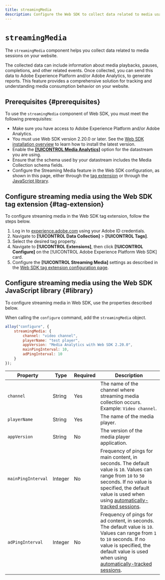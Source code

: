 ```yaml
---
title: streamingMedia
description: Configure the Web SDK to collect data related to media usage on your web properties.
---
```


# `streamingMedia`

The `streamingMedia` component helps you collect data related to media sessions on your website. 

The collected data can include information about media playbacks, pauses, completions, and other related events. Once collected, you can send this data to Adobe Experience Platform and/or Adobe Analytics, to generate reports. This feature provides a comprehensive solution for tracking and understanding media consumption behavior on your website.

## Prerequisites {#prerequisites}

To use the `streamingMedia` component of Web SDK, you must meet the following prerequisites:

* Make sure you have access to Adobe Experience Platform and/or Adobe Analytics.
* You must use Web SDK version 2.20.0 or later. See the [Web SDK installation overview](../../install/overview.md) to learn how to install the latest version.
* Enable the **[[!UICONTROL Media Analytics]](../../../datastreams/configure.md#advanced-options)** option for the datastream you are using.
* Ensure that the schema used by your datastream includes the Media Collection schema fields.
* Configure the Streaming Media feature in the Web SDK configuration, as shown in this page, either through the [tag extension](#tag-extension) or through the [JavaScript library](#library).

## Configure streaming media using the Web SDK tag extension {#tag-extension}

To configure streaming media in the Web SDK tag extension, follow the steps below.

1. Log in to [experience.adobe.com](https://experience.adobe.com) using your Adobe ID credentials.
1. Navigate to **[!UICONTROL Data Collection]** > **[!UICONTROL Tags]**.
1. Select the desired tag property.
1. Navigate to **[!UICONTROL Extensions]**, then click **[!UICONTROL Configure]** on the [!UICONTROL Adobe Experience Platform Web SDK] card.
1. Configure the **[!UICONTROL Streaming Media]** settings as described in the [Web SDK tag extension configuration page](../../../tags/extensions/client/web-sdk/web-sdk-extension-configuration.md#media-collection).

## Configure streaming media using the Web SDK JavaScript library {#library}

To configure streaming media in Web SDK, use the properties described below.

When calling the `configure` command, add the `streamingMedia` object.

```js
alloy("configure", {
    streamingMedia: {
        channel: "video channel",
        playerName: "test player",
        appVersion: "Media Analytics with Web SDK 2.20.0",
        mainPingInterval: 10,
        adPingInterval: 10
    }
});
```

|Property | Type | Required | Description |
|---------|----------|---------|---------|
| `channel` | String | Yes | The name of the channel where streaming media collection occurs. Example: `Video channel`. |
| `playerName`| String  | Yes | The name of the media player. |
| `appVersion`| String  | No  | The version of the media player application. |
| `mainPingInterval` | Integer | No | Frequency of pings for main content, in seconds. The default value is `10`. Values can range from `10` to `50` seconds.  If no value is specified, the default value is used when using [automatically-tracked sessions](../createmediasession.md#automatic).|
| `adPingInterval`| Integer | No | Frequency of pings for ad content, in seconds. The default value is `10`. Values can range from `1` to `10` seconds. If no value is specified, the default value is used when using [automatically-tracked sessions](../createmediasession.md#automatic). |
